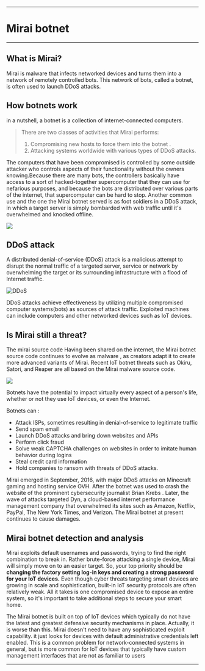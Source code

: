- - -
# Mirai botnet
- - -
## What is Mirai?
Mirai is malware that infects networked devices and
turns them into a network of remotely controlled bots.
This network of bots, called a botnet, is often used to launch DDoS attacks.

## How botnets work
in a nutshell, a botnet is a collection of internet-connected computers.

>There are two classes of activities that Mirai performs:
>1. Compromising new hosts to force them into the botnet .
>2. Attacking systems worldwide with various types of DDoS attacks.

The computers that have been compromised is controlled by some outside attacker who controls aspects of their functionality without the owners knowing.Because there are many bots, the controllers basically have access to a sort of hacked-together supercomputer that they can use for nefarious purposes, and because the bots are distributed over various parts of the internet, that supercomputer can be hard to stop. 
Another common use and the one the Mirai botnet served is as foot soldiers in a DDoS attack, in which a target server is simply bombarded with web traffic until it's overwhelmed and knocked offline.

![](https://www.imperva.com/blog/wp-content/uploads/sites/9/2017/04/Mirai-botnet-diagram-1.png)

## DDoS attack
A distributed denial-of-service (DDoS) attack is a malicious attempt to disrupt the normal traffic of a targeted server, service or network by overwhelming the target or its surrounding infrastructure with a flood of Internet traffic.

![DDoS](https://www.cloudflare.com/img/learning/ddos/what-is-a-ddos-attack/ddos-attack-traffic-metaphor.png)

DDoS attacks achieve effectiveness by utilizing multiple compromised computer systems(bots) as sources of attack traffic. Exploited machines can include computers and other networked devices such as IoT devices.

## Is Mirai still a threat?
The mirai source code Having been shared on the internet, the Mirai botnet source code continues to evolve as malware , as creators adapt it to create more advanced variants of Mirai. Recent IoT botnet threats such as Okiru, Satori, and Reaper are all based on the Mirai malware source code.

![](http://www.drizgroup.com/uploads/6/4/4/7/6447121/mirai-botnet-ddos_orig.jpg)

Botnets have the potential to impact virtually every aspect of a person's life, whether or not they use IoT devices, or even the Internet. 

Botnets can :
- Attack ISPs, sometimes resulting in denial-of-service to legitimate traffic
- Send spam email
- Launch DDoS attacks and bring down websites and APIs
- Perform click fraud
- Solve weak CAPTCHA challenges on websites in order to imitate human behavior during logins
- Steal credit card information
- Hold companies to ransom with threats of DDoS attacks.

Mirai emerged in September, 2016, with major DDoS attacks on Minecraft gaming 
and hosting service OVH. After the botnet was used to crash the website of the
prominent cybersecurity journalist Brian Krebs . Later, the wave of attacks targeted Dyn,
a cloud-based internet performance management company that overwhelmed its sites such as 
Amazon, Netflix, PayPal, The New York Times, and Verizon. 
The Mirai botnet at present continues to cause damages.

## Mirai botnet detection and analysis
Mirai exploits default usernames and passwords, trying to find the right combination to break in. Rather brute-force attacking a single device, Mirai will simply move on to an easier target. So, your top priority should be **changing the factory setting log-in keys and creating a strong password for your IoT devices.**
Even though cyber threats targeting smart devices are growing in scale and sophistication, built-in IoT security protocols are often relatively weak. All it takes is one compromised device to expose an entire system, so it's important to take additional steps to secure your smart home.

The Mirai botnet is built on top of IoT devices which typically do not have the latest and greatest defensive security mechanisms in place. Actually, it is worse than this. Mirai doesn't need to have any sophisticated exploit capability. it just looks for devices with default administrative credentials left enabled. This is a common problem for network-connected systems in general, but is more common for IoT devices that typically have custom management interfaces that are not as familiar to users
- - -
